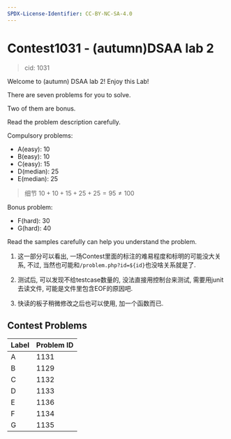 ```yaml
---
SPDX-License-Identifier: CC-BY-NC-SA-4.0
---
```


# Contest1031 - (autumn)DSAA lab 2

> cid: 1031

Welcome to (autumn) DSAA lab 2! Enjoy this Lab!

There are seven problems for you to solve.

Two of them are bonus.

Read the problem description carefully.

Compulsory problems:

+ A(easy): 10
+ B(easy): 10
+ C(easy): 15
+ D(median): 25
+ E(median): 25

> 细节 $10 + 10 + 15 + 25 + 25 = 95 \neq 100$

Bonus problem:

+ F(hard): 30
+ G(hard): 40

Read the samples carefully can help you understand the problem.

1. 这一部分可以看出, 一场Contest里面的标注的难易程度和标明的可能没大关系, 不过, 当然也可能和`/problem.php?id=${id}`也没啥关系就是了.

2. 测试后, 可以发现不给testcase数量的, 没法直接用控制台来测试, 需要用junit去读文件, 可能是文件里包含EOF的原因吧.

3. 快读的板子稍微修改之后也可以使用, 加一个函数而已.

## Contest Problems

| Label | Problem ID |
|-------|------------|
| A     | 1131       |
| B     | 1129       |
| C     | 1132       |
| D     | 1133       |
| E     | 1136       |
| F     | 1134       |
| G     | 1135       |
